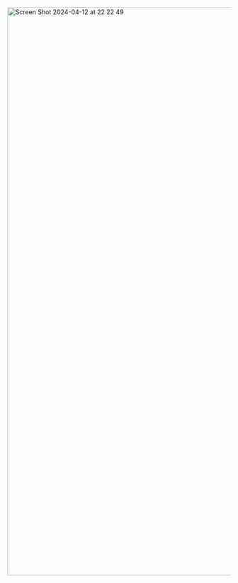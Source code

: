 
<img width="1280" alt="Screen Shot 2024-04-12 at 22 22 49" src="https://github.com/katumwalauren/My-Vidoe-app/assets/95852478/9bf104b2-11f0-404f-af79-9bebb17ec71a">

